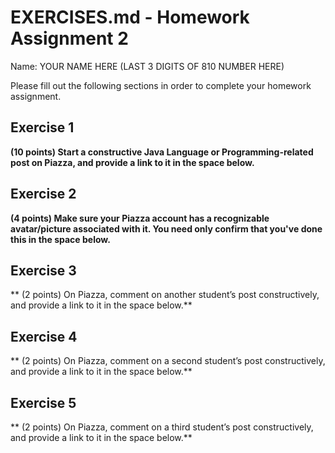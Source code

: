 
# EXERCISES.md - Homework Assignment 2

Name: YOUR NAME HERE (LAST 3 DIGITS OF 810 NUMBER HERE)

Please fill out the following sections in order to complete your homework
assignment.

## Exercise 1

**(10 points) Start a constructive Java Language or Programming-related post on Piazza, and provide a
link to it in the space below.**



## Exercise 2

**(4 points) Make sure your Piazza account has a recognizable avatar/picture associated with it. You need only confirm that you've done this in the space below.**



## Exercise 3

** (2 points) On Piazza, comment on another student’s post constructively, and provide a
link to it in the space below.**



## Exercise 4

** (2 points) On Piazza, comment on a second student’s post constructively, and provide a
link to it in the space below.**



## Exercise 5

** (2 points) On Piazza, comment on a third student’s post constructively, and provide a
link to it in the space below.**




